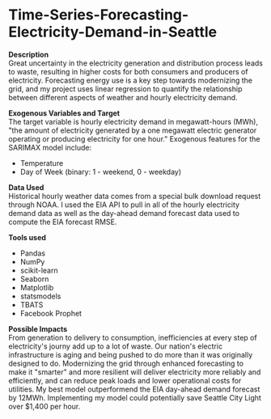 # Time-Series-Forecasting-Electricity-Demand-in-Seattle
**Description**\
Great uncertainty in the electricity generation and distribution process leads to waste, resulting in higher costs for both consumers and producers of electricity. Forecasting energy use is a key step towards modernizing the grid, and my project uses linear regression to quantify the relationship between different aspects of weather and hourly electricity demand.

**Exogenous Variables and Target**\
The target variable is hourly electricity demand in megawatt-hours (MWh), "the amount of electricity generated by a one megawatt electric generator operating or producing electricity for one hour." Exogenous features for the SARIMAX model include:
* Temperature
* Day of Week (binary: 1 - weekend, 0 - weekday)

**Data Used**\
Historical hourly weather data comes from a special bulk download request through NOAA. I used the EIA API to pull in all of the hourly electricity demand data as well as the day-ahead demand forecast data used to compute the EIA forecast RMSE.

**Tools used**
* Pandas
* NumPy
* scikit-learn
* Seaborn
* Matplotlib
* statsmodels
* TBATS
* Facebook Prophet

**Possible Impacts**\
From generation to delivery to consumption, inefficiencies at every step of electricity's journy add up to a lot of waste. Our nation's electric infrastructure is aging and being pushed to do more than it was originally designed to do. Modernizing the grid through enhanced forecasting to make it "smarter" and more resilient will deliver electricity more reliably and efficiently, and can reduce peak loads and lower operational costs for utilities. My best model outperformend the EIA day-ahead demand forecast by 12MWh. Implementing my model could potentially save Seattle City Light over $1,400 per hour.
